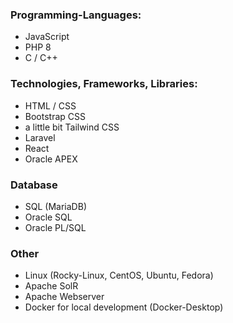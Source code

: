 ### Programming-Languages:

- JavaScript
- PHP 8
- C / C++
  
### Technologies, Frameworks, Libraries:

- HTML / CSS
- Bootstrap CSS
- a little bit Tailwind CSS
- Laravel
- React
- Oracle APEX
  
### Database

- SQL (MariaDB)
- Oracle SQL
- Oracle PL/SQL

### Other

- Linux (Rocky-Linux, CentOS, Ubuntu, Fedora)
- Apache SolR
- Apache Webserver
- Docker for local development (Docker-Desktop)

